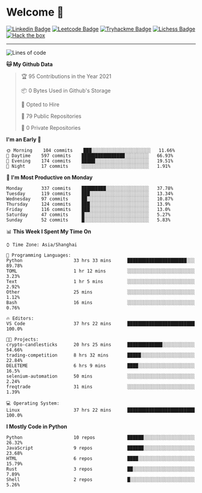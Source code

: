 # Welcome 👋

[![Linkedin Badge](https://img.shields.io/badge/-PedroTorres-blue?style=flat-square&logo=Linkedin&logoColor=white&link=https://www.linkedin.com/in/PedroTorres/)](https://www.linkedin.com/in/pedro-torres-cruz/)
[![Leetcode Badge](https://img.shields.io/badge/profile-leetcode-green)](https://leetcode.com/corfucinas/)
[![Tryhackme Badge](https://img.shields.io/badge/profile-tryhackme-blue)](https://tryhackme.com/p/Corfucinas/)
[![Lichess Badge](https://img.shields.io/badge/challenge_me-lichess-yellow)](https://lichess.org/@/Corfucinas)
[![Hack the box](https://img.shields.io/badge/hack_the_box-profile-red)](https://www.hackthebox.eu/profile/375826)

---

<!--START_SECTION:waka-->
![Lines of code](https://img.shields.io/badge/From%20Hello%20World%20I%27ve%20Written-1.4%20million%20lines%20of%20code-blue)

**🐱 My Github Data** 

> 🏆 95 Contributions in the Year 2021
 > 
> 📦 0 Bytes Used in Github's Storage 
 > 
> 💼 Opted to Hire
 > 
> 📜 79 Public Repositories 
 > 
> 🔑 0 Private Repositories  
 > 
**I'm an Early 🐤** 

```text
🌞 Morning    104 commits    ███░░░░░░░░░░░░░░░░░░░░░░   11.66% 
🌆 Daytime    597 commits    ████████████████░░░░░░░░░   66.93% 
🌃 Evening    174 commits    █████░░░░░░░░░░░░░░░░░░░░   19.51% 
🌙 Night      17 commits     ░░░░░░░░░░░░░░░░░░░░░░░░░   1.91%

```
📅 **I'm Most Productive on Monday** 

```text
Monday       337 commits    █████████░░░░░░░░░░░░░░░░   37.78% 
Tuesday      119 commits    ███░░░░░░░░░░░░░░░░░░░░░░   13.34% 
Wednesday    97 commits     ██░░░░░░░░░░░░░░░░░░░░░░░   10.87% 
Thursday     124 commits    ███░░░░░░░░░░░░░░░░░░░░░░   13.9% 
Friday       116 commits    ███░░░░░░░░░░░░░░░░░░░░░░   13.0% 
Saturday     47 commits     █░░░░░░░░░░░░░░░░░░░░░░░░   5.27% 
Sunday       52 commits     █░░░░░░░░░░░░░░░░░░░░░░░░   5.83%

```


📊 **This Week I Spent My Time On** 

```text
⌚︎ Time Zone: Asia/Shanghai

💬 Programming Languages: 
Python                   33 hrs 33 mins      ██████████████████████░░░   89.78% 
TOML                     1 hr 12 mins        ░░░░░░░░░░░░░░░░░░░░░░░░░   3.23% 
Text                     1 hr 5 mins         ░░░░░░░░░░░░░░░░░░░░░░░░░   2.92% 
Other                    25 mins             ░░░░░░░░░░░░░░░░░░░░░░░░░   1.12% 
Bash                     16 mins             ░░░░░░░░░░░░░░░░░░░░░░░░░   0.76%

🔥 Editors: 
VS Code                  37 hrs 22 mins      █████████████████████████   100.0%

🐱‍💻 Projects: 
crypto-candlesticks      20 hrs 25 mins      █████████████░░░░░░░░░░░░   54.66% 
trading-competition      8 hrs 32 mins       █████░░░░░░░░░░░░░░░░░░░░   22.84% 
DELETEME                 6 hrs 9 mins        ████░░░░░░░░░░░░░░░░░░░░░   16.5% 
selenium-automation      50 mins             ░░░░░░░░░░░░░░░░░░░░░░░░░   2.24% 
freqtrade                31 mins             ░░░░░░░░░░░░░░░░░░░░░░░░░   1.39%

💻 Operating System: 
Linux                    37 hrs 22 mins      █████████████████████████   100.0%

```

**I Mostly Code in Python** 

```text
Python                   10 repos            ██████░░░░░░░░░░░░░░░░░░░   26.32% 
JavaScript               9 repos             ██████░░░░░░░░░░░░░░░░░░░   23.68% 
HTML                     6 repos             ████░░░░░░░░░░░░░░░░░░░░░   15.79% 
Rust                     3 repos             ██░░░░░░░░░░░░░░░░░░░░░░░   7.89% 
Shell                    2 repos             █░░░░░░░░░░░░░░░░░░░░░░░░   5.26%

```



<!--END_SECTION:waka-->
